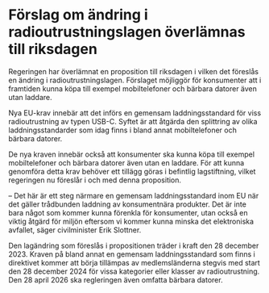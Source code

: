 # Förslag om ändring i radioutrustningslagen överlämnas till riksdagen

Regeringen har överlämnat en proposition till riksdagen i vilken det föreslås en ändring i radioutrustningslagen. Förslaget möjliggör för konsumenter att i framtiden kunna köpa till exempel mobiltelefoner och bärbara datorer även utan laddare.

Nya EU-krav innebär att det införs en gemensam laddningsstandard för viss radioutrustning av typen USB-C. Syftet är att åtgärda den splittring av olika laddnings­standarder som idag finns i bland annat mobiltelefoner och bärbara datorer.

De nya kraven innebär också att konsumenter ska kunna köpa till exempel mobiltelefoner och bärbara datorer även utan en laddare. För att kunna genomföra detta krav behöver ett tillägg göras i befintlig lagstiftning, vilket regeringen nu föreslår i och med denna proposition.

– Det här är ett steg närmare en gemensam laddningsstandard inom EU när det gäller trådbunden laddning av konsumentnära produkter. Det är inte bara något som kommer kunna förenkla för konsumenter, utan också en viktig åtgärd för miljön eftersom vi kommer kunna minska det elektroniska avfallet, säger civilminister Erik Slottner.

Den lagändring som föreslås i propositionen träder i kraft den 28 december 2023. Kraven på bland annat en gemensam laddningsstandard som finns i direktivet kommer att börja tillämpas av medlemsländerna stegvis med start den 28 december 2024 för vissa kategorier eller klasser av radioutrustning. Den 28 april 2026 ska regleringen även omfatta bärbara datorer.
